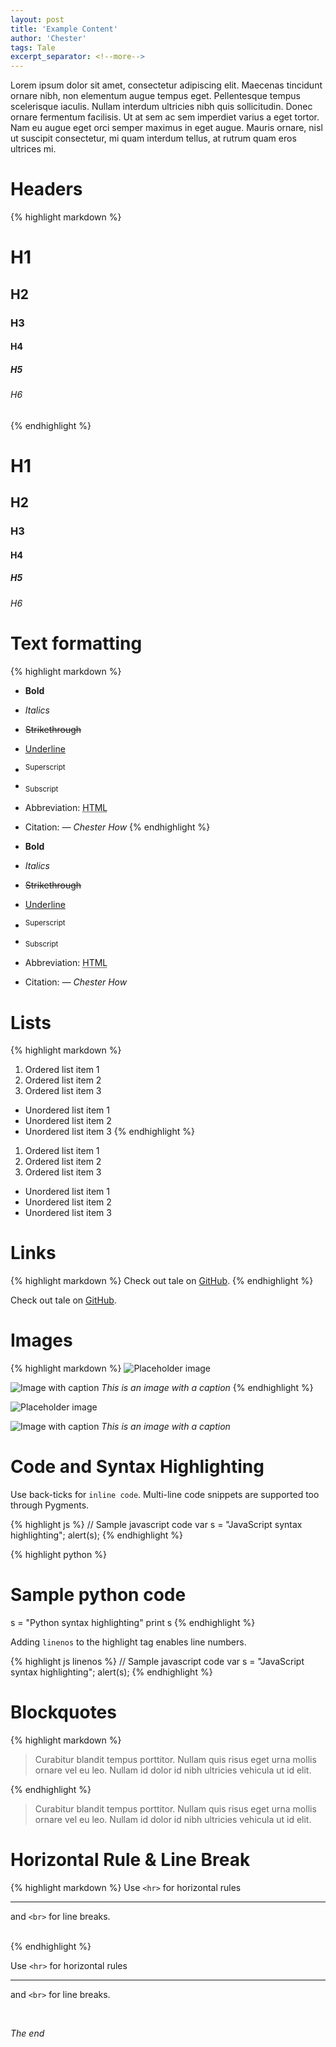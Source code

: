 ```yaml
---
layout: post
title: 'Example Content'
author: 'Chester'
tags: Tale
excerpt_separator: <!--more-->
---
```


Lorem ipsum dolor sit amet, consectetur adipiscing elit. Maecenas tincidunt ornare nibh, non elementum augue tempus eget. Pellentesque tempus scelerisque iaculis.<!--more--> Nullam interdum ultricies nibh quis sollicitudin. Donec ornare fermentum facilisis. Ut at sem ac sem imperdiet varius a eget tortor. Nam eu augue eget orci semper maximus in eget augue. Mauris ornare, nisl ut suscipit consectetur, mi quam interdum tellus, at rutrum quam eros ultrices mi.

# Headers

{% highlight markdown %}

# H1

## H2

### H3

#### H4

##### H5

###### H6

{% endhighlight %}

# H1

## H2

### H3

#### H4

##### H5

###### H6

# Text formatting

{% highlight markdown %}

-   **Bold**
-   _Italics_
-   ~~Strikethrough~~
-   <ins>Underline</ins>
-   <sup>Superscript</sup>
-   <sub>Subscript</sub>
-   Abbreviation: <abbr title="HyperText Markup Language">HTML</abbr>
-   Citation: <cite>&mdash; Chester How</cite>
    {% endhighlight %}

-   **Bold**
-   _Italics_
-   ~~Strikethrough~~
-   <ins>Underline</ins>
-   <sup>Superscript</sup>
-   <sub>Subscript</sub>
-   Abbreviation: <abbr title="HyperText Markup Language">HTML</abbr>
-   Citation: <cite>&mdash; Chester How</cite>

# Lists

{% highlight markdown %}

1. Ordered list item 1
2. Ordered list item 2
3. Ordered list item 3

-   Unordered list item 1
-   Unordered list item 2
-   Unordered list item 3
    {% endhighlight %}

1. Ordered list item 1
2. Ordered list item 2
3. Ordered list item 3

-   Unordered list item 1
-   Unordered list item 2
-   Unordered list item 3

# Links

{% highlight markdown %}
Check out tale on [GitHub](https://github.com/chesterhow/tale).
{% endhighlight %}

Check out tale on [GitHub](https://github.com/chesterhow/tale).

# Images

{% highlight markdown %}
![Placeholder image](https://placehold.it/800x400 'Placeholder image')

![Image with caption](https://placehold.it/700x400 'Image with caption')
_This is an image with a caption_
{% endhighlight %}

![Placeholder image](https://placehold.it/800x400 'Placeholder image')

![Image with caption](https://placehold.it/700x400 'Image with caption')
_This is an image with a caption_

# Code and Syntax Highlighting

Use back-ticks for `inline code`. Multi-line code snippets are supported too through Pygments.

{% highlight js %}
// Sample javascript code
var s = "JavaScript syntax highlighting";
alert(s);
{% endhighlight %}

{% highlight python %}

# Sample python code

s = "Python syntax highlighting"
print s
{% endhighlight %}

Adding `linenos` to the highlight tag enables line numbers.

{% highlight js  linenos %}
// Sample javascript code
var s = "JavaScript syntax highlighting";
alert(s);
{% endhighlight %}

# Blockquotes

{% highlight markdown %}

> Curabitur blandit tempus porttitor. Nullam quis risus eget urna mollis ornare vel eu leo. Nullam id dolor id nibh ultricies vehicula ut id elit.

{% endhighlight %}

> Curabitur blandit tempus porttitor. Nullam quis risus eget urna mollis ornare vel eu leo. Nullam id dolor id nibh ultricies vehicula ut id elit.

# Horizontal Rule & Line Break

{% highlight markdown %}
Use `<hr>` for horizontal rules

<hr>

and `<br>` for line breaks.

<br>
{% endhighlight %}

Use `<hr>` for horizontal rules

<hr>

and `<br>` for line breaks.

<br>

_The end_
